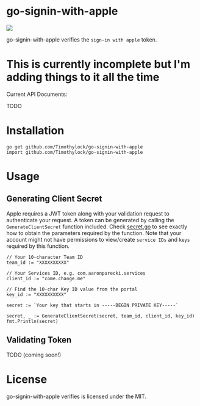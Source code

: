 go-signin-with-apple
======

![](https://img.shields.io/badge/golang-1.12-blue.svg?style=flat)

go-signin-with-apple verifies the `sign-in with apple` token.

# This is currently incomplete but I'm adding things to it all the time

Current API Documents:

TODO

# Installation
```
go get github.com/Timothylock/go-signin-with-apple
import github.com/Timothylock/go-signin-with-apple
```

# Usage
## Generating Client Secret
Apple requires a JWT token along with your validation request to authenticate your request. A token can be generated by 
calling the `GenerateClientSecret` function included. Check [secret.go](secret.go) to see exactly how to obtain the 
parameters required by the function. Note that your account might not have permissions to view/create `service IDs` and 
`keys` required by this function. 

```
// Your 10-character Team ID
team_id := "XXXXXXXXXX"

// Your Services ID, e.g. com.aaronparecki.services
client_id := "come.change.me"

// Find the 10-char Key ID value from the portal
key_id := "XXXXXXXXXX"

secret := `Your key that starts in -----BEGIN PRIVATE KEY-----`

secret, _ := GenerateClientSecret(secret, team_id, client_id, key_id)
fmt.Println(secret)
```

## Validating Token
TODO (coming soon!)

# License
go-signin-with-apple verifies is licensed under the MIT.
